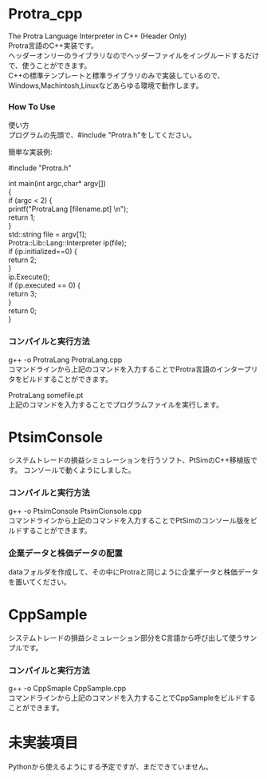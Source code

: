 # Protra_cpp
The Protra Language Interpreter in C++ (Header Only)   
Protra言語のC++実装です。  
ヘッダーオンリーのライブラリなのでヘッダーファイルをイングルードするだけで、使うことができます。  
C++の標準テンプレートと標準ライブラリのみで実装しているので、Windows,Machintosh,Linuxなどあらゆる環境で動作します。  
  
  
### How To Use
使い方  
プログラムの先頭で、#include "Protra.h"をしてください。  
  
簡単な実装例:  
 
#include "Protra.h"  
  
int main(int argc,char* argv[])  
{  
	if (argc < 2) {  
		printf("ProtraLang [filename.pt]  \n");  
		return 1;  
	}  
	std::string file = argv[1];  
	Protra::Lib::Lang::Interpreter ip(file);  
	if (ip.initialized==0) {  
		return 2;  
	}  
	ip.Execute();  
	if (ip.executed == 0) {  
		return 3;  
	}  
	return 0;  
}  
  
### コンパイルと実行方法
g++ -o ProtraLang ProtraLang.cpp  
コマンドラインから上記のコマンドを入力することでProtra言語のインタープリタをビルドすることができます。  
  
ProtraLang somefile.pt  
上記のコマンドを入力することでプログラムファイルを実行します。


# PtsimConsole
システムトレードの損益シミュレーションを行うソフト、PtSimのC++移植版です。
コンソールで動くようにしました。


### コンパイルと実行方法
g++ -o PtsimConsole PtsimCionsole.cpp  
コマンドラインから上記のコマンドを入力することでPtSimのコンソール版をビルドすることができます。  
 
 ### 企業データと株価データの配置
dataフォルダを作成して、その中にProtraと同じように企業データと株価データを置いてください。


# CppSample
システムトレードの損益シミュレーション部分をC言語から呼び出して使うサンプルです。


### コンパイルと実行方法
g++ -o CppSmaple CppSample.cpp  
コマンドラインから上記のコマンドを入力することでCppSampleをビルドすることができます。  
  
# 未実装項目
Pythonから使えるようにする予定ですが、まだできていません。  


